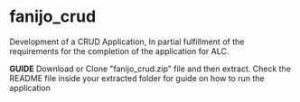 # fanijo_crud
Development of a CRUD Application, In partial fulfillment of the requirements for the completion of the application for ALC.

**GUIDE**
Download or Clone "fanijo_crud.zip" file and then extract.
Check the README file inside your extracted folder for guide on how to run the application
